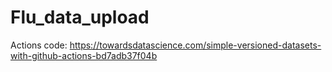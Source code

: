 # Flu_data_upload

Actions code: https://towardsdatascience.com/simple-versioned-datasets-with-github-actions-bd7adb37f04b
